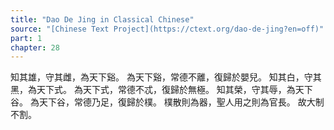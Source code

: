```yaml
---
title: "Dao De Jing in Classical Chinese"
source: "[Chinese Text Project](https://ctext.org/dao-de-jing?en=off)"
part: 1
chapter: 28
---
```

知其雄，守其雌，為天下谿。
為天下谿，常德不離，復歸於嬰兒。
知其白，守其黑，為天下式。
為天下式，常德不忒，復歸於無極。
知其榮，守其辱，為天下谷。
為天下谷，常德乃足，復歸於樸。
樸散則為器，聖人用之則為官長。
故大制不割。